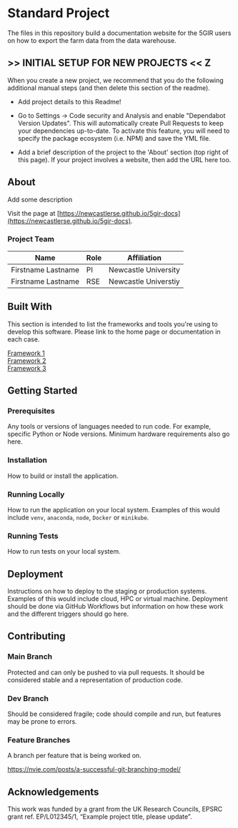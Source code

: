 # Standard Project

The files in this repository build a documentation website for the 5GIR users on how to export the farm data from the data warehouse.



## >> INITIAL SETUP FOR NEW PROJECTS <<   Z

When you create a new project, we recommend that you do the following additional manual steps (and then delete this section of the readme).

- Add project details to  this Readme!

- Go to Settings -> Code security and Analysis and enable "Dependabot Version Updates". This will automatically create Pull Requests to keep your dependencies up-to-date. To activate this feature, you will need to specify the package ecosystem (i.e. NPM) and save the YML file. 

- Add a brief description of the project to the 'About' section (top right of this page). If your project involves a website, then add the URL here too.

## About

Add some description


Visit the page at [https://newcastlerse.github.io/5gir-docs](https://newcastlerse.github.io/5gir-docs).


### Project Team

| Name  | Role | Affiliation
| ------------- | ------------- | ------------- |
| Firstname Lastname  | PI | Newcastle University  |
| Firstname Lastname | RSE  | Newcastle Universtiy  |

## Built With

This section is intended to list the frameworks and tools you're using to develop this software. Please link to the home page or documentation in each case.

[Framework 1](https://something.com)  
[Framework 2](https://something.com)  
[Framework 3](https://something.com)  

## Getting Started

### Prerequisites

Any tools or versions of languages needed to run code. For example, specific Python or Node versions. Minimum hardware requirements also go here.

### Installation

How to build or install the application.

### Running Locally

How to run the application on your local system. Examples of this would include `venv`, `anaconda`, `node`, `Docker` or `minikube`. 

### Running Tests

How to run tests on your local system.

## Deployment

Instructions on how to deploy to the staging or production systems. Examples of this would include cloud, HPC or virtual machine. Deployment should be done via GitHub Workflows but information on how these work and the different triggers should go here.

## Contributing

### Main Branch
Protected and can only be pushed to via pull requests. It should be considered stable and a representation of production code.

### Dev Branch
Should be considered fragile; code should compile and run, but features may be prone to errors.

### Feature Branches
A branch per feature that is being worked on.

https://nvie.com/posts/a-successful-git-branching-model/

## Acknowledgements
This work was funded by a grant from the UK Research Councils, EPSRC grant ref. EP/L012345/1, “Example project title, please update”.
